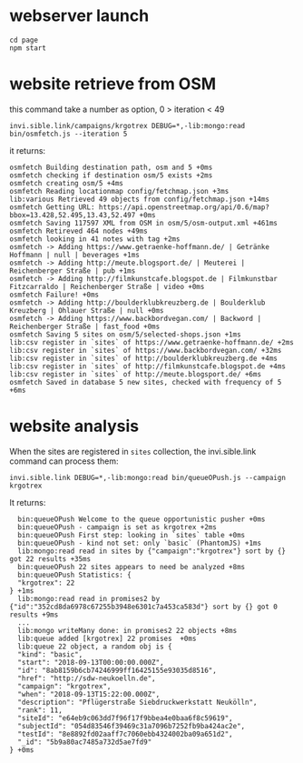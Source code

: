 # webserver launch

    cd page
    npm start

# website retrieve from OSM

this command take a number as option, 0 > iteration < 49

    invi.sible.link/campaigns/krgotrex DEBUG=*,-lib:mongo:read bin/osmfetch.js --iteration 5

it returns:

    osmfetch Building destination path, osm and 5 +0ms
    osmfetch checking if destination osm/5 exists +2ms
    osmfetch creating osm/5 +4ms
    osmfetch Reading locationmap config/fetchmap.json +3ms
    lib:various Retrieved 49 objects from config/fetchmap.json +14ms
    osmfetch Getting URL: https://api.openstreetmap.org/api/0.6/map?bbox=13.428,52.495,13.43,52.497 +0ms
    osmfetch Saving 117597 XML from OSM in osm/5/osm-output.xml +461ms
    osmfetch Retireved 464 nodes +49ms
    osmfetch looking in 41 notes with tag +2ms
    osmfetch -> Adding https://www.getraenke-hoffmann.de/ | Getränke Hoffmann | null | beverages +1ms
    osmfetch -> Adding http://meute.blogsport.de/ | Meuterei | Reichenberger Straße | pub +1ms
    osmfetch -> Adding http://filmkunstcafe.blogspot.de | Filmkunstbar Fitzcarraldo | Reichenberger Straße | video +0ms
    osmfetch Failure! +0ms
    osmfetch -> Adding http://boulderklubkreuzberg.de | Boulderklub Kreuzberg | Ohlauer Straße | null +0ms
    osmfetch -> Adding https://www.backbordvegan.com/ | Backword | Reichenberger Straße | fast_food +0ms
    osmfetch Saving 5 sites on osm/5/selected-shops.json +1ms
    lib:csv register in `sites` of https://www.getraenke-hoffmann.de/ +2ms
    lib:csv register in `sites` of https://www.backbordvegan.com/ +32ms
    lib:csv register in `sites` of http://boulderklubkreuzberg.de +4ms
    lib:csv register in `sites` of http://filmkunstcafe.blogspot.de +4ms
    lib:csv register in `sites` of http://meute.blogsport.de/ +6ms
    osmfetch Saved in database 5 new sites, checked with frequency of 5 +6ms

# website analysis

When the sites are registered in `sites` collection, the invi.sible.link command can process them:

	invi.sible.link DEBUG=*,-lib:mongo:read bin/queueOPush.js --campaign krgotrex

It returns:

	  bin:queueOPush Welcome to the queue opportunistic pusher +0ms
	  bin:queueOPush - campaign is set as krgotrex +2ms
	  bin:queueOPush First step: looking in `sites` table +0ms
	  bin:queueOPush - kind not set: only `basic` (PhantomJS) +1ms
	  lib:mongo:read read in sites by {"campaign":"krgotrex"} sort by {} got 22 results +35ms
	  bin:queueOPush 22 sites appears to need be analyzed +8ms
	  bin:queueOPush Statistics: {
	  "krgotrex": 22
	} +1ms
	  lib:mongo:read read in promises2 by {"id":"352cd8da6978c67255b3948e6301c7a453ca583d"} sort by {} got 0 results +9ms
 	  ...
	  lib:mongo writeMany done: in promises2 22 objects +8ms
	  lib:queue added [krgotrex] 22 promises  +0ms
	  lib:queue 22 object, a random obj is {
	  "kind": "basic",
	  "start": "2018-09-13T00:00:00.000Z",
	  "id": "8ab8159b6cb74246999ff16425155e93035d8516",
	  "href": "http://sdw-neukoelln.de",
	  "campaign": "krgotrex",
	  "when": "2018-09-13T15:22:00.000Z",
	  "description": "Pflügerstraße Siebdruckwerkstatt Neukölln",
	  "rank": 11,
	  "siteId": "e64eb9c063dd7f96f17f9bbea4e0baa6f8c59619",
	  "subjectId": "054d83546f39469c31a7096b7252fb9ba424ac2e",
	  "testId": "8e8892fd02aaff7c7060ebb4324002ba09a651d2",
	  "_id": "5b9a80ac7485a732d5ae7fd9"
	} +0ms


